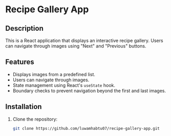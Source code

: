 # Recipe Gallery App

## Description
This is a React application that displays an interactive recipe gallery. Users can navigate through images using "Next" and "Previous" buttons.

## Features
- Displays images from a predefined list.
- Users can navigate through images.
- State management using React's `useState` hook.
- Boundary checks to prevent navigation beyond the first and last images.

## Installation

1. Clone the repository:
   ```sh
   git clone https://github.com/luwamhabtu07/recipe-gallery-app.git
